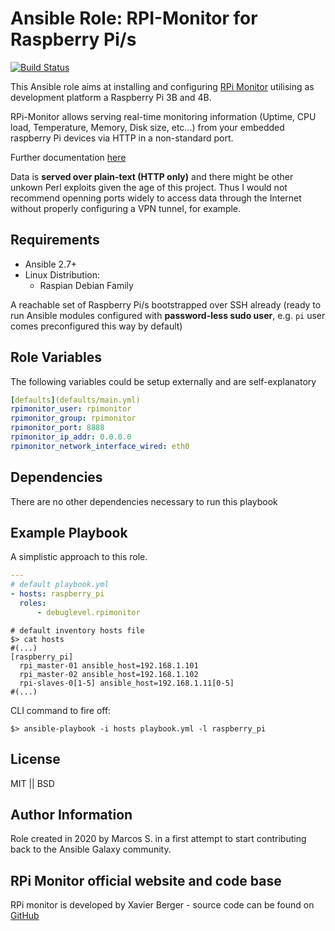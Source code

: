 # Ansible Role: RPI-Monitor for Raspberry Pi/s

[![Build Status](https://travis-ci.org/debuglevel/ansible-role-rpimonitor.svg?branch=master)](https://travis-ci.org/debuglevel/ansible-role-rpimonitor)

This Ansible role aims at installing and configuring [RPi Monitor](https://github.com/XavierBerger/RPi-Monitor) utilising as development platform a Raspberry Pi 3B and 4B.

RPi-Monitor allows serving real-time monitoring information (Uptime, CPU load, Temperature, Memory, Disk size, etc...) from your embedded raspberry Pi devices via HTTP in a non-standard port.

Further documentation [here](https://xavierberger.github.io/RPi-Monitor-docs/index.html)

Data is **served over plain-text (HTTP only)** and there might be other unkown Perl exploits given the age of this project. Thus I would not recommend openning ports widely to access data through the Internet without properly configuring a VPN tunnel, for example.

## Requirements

- Ansible 2.7+
- Linux Distribution:
  - Raspian Debian Family

A reachable set of Raspberry Pi/s bootstrapped over SSH already (ready to run Ansible modules configured with **password-less sudo user**, e.g. `pi` user comes preconfigured this way by default)

## Role Variables

The following variables could be setup externally and are self-explanatory

```yaml
[defaults](defaults/main.yml)
rpimonitor_user: rpimonitor
rpimonitor_group: rpimonitor
rpimonitor_port: 8888
rpimonitor_ip_addr: 0.0.0.0
rpimonitor_network_interface_wired: eth0
```

## Dependencies

There are no other dependencies necessary to run this playbook

## Example Playbook

A simplistic approach to this role.

```yaml
---
# default playbook.yml
- hosts: raspberry_pi
  roles:
      - debuglevel.rpimonitor
```

```shell
# default inventory hosts file
$> cat hosts
#(...)
[raspberry_pi]
  rpi_master-01 ansible_host=192.168.1.101
  rpi_master-02 ansible_host=192.168.1.102
  rpi-slaves-0[1-5] ansible_host=192.168.1.11[0-5]
#(...)
```

CLI command to fire off:

`$> ansible-playbook -i hosts playbook.yml -l raspberry_pi`

## License

MIT || BSD

## Author Information

Role created in 2020 by Marcos S. in a first attempt to start contributing back to the Ansible Galaxy community.

## RPi Monitor official website and code base

RPi monitor is developed by Xavier Berger - source code can be found on [GitHub](https://github.com/XavierBerger/RPi-Monitor)

